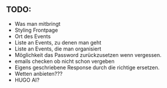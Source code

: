## TODO:

- Was man mitbringt
- Styling Frontpage
- Ort des Events
- Liste an Events, zu denen man geht
- Liste an Events, die man organisiert
- Möglichkeit das Password zurückzusetzen wenn vergessen.
- emails checken ob nicht schon vergeben
- Eigens geschriebene Response durch die richtige ersetzen.
- Wetten anbieten???
- HUGO AI?